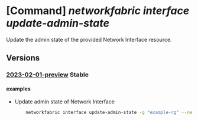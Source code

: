 # [Command] _networkfabric interface update-admin-state_

Update the admin state of the provided Network Interface resource.

## Versions

### [2023-02-01-preview](/Resources/mgmt-plane/L3N1YnNjcmlwdGlvbnMve30vcmVzb3VyY2Vncm91cHMve30vcHJvdmlkZXJzL21pY3Jvc29mdC5tYW5hZ2VkbmV0d29ya2ZhYnJpYy9uZXR3b3JrZGV2aWNlcy97fS9uZXR3b3JraW50ZXJmYWNlcy97fS91cGRhdGVhZG1pbmlzdHJhdGl2ZXN0YXRl/2023-02-01-preview.xml) **Stable**

<!-- mgmt-plane /subscriptions/{}/resourcegroups/{}/providers/microsoft.managednetworkfabric/networkdevices/{}/networkinterfaces/{}/updateadministrativestate 2023-02-01-preview -->

#### examples

- Update admin state of Network Interface
    ```bash
        networkfabric interface update-admin-state -g "example-rg" --network-device-name "example-device" --resource-name "example-interface" --state "Enable"
    ```
